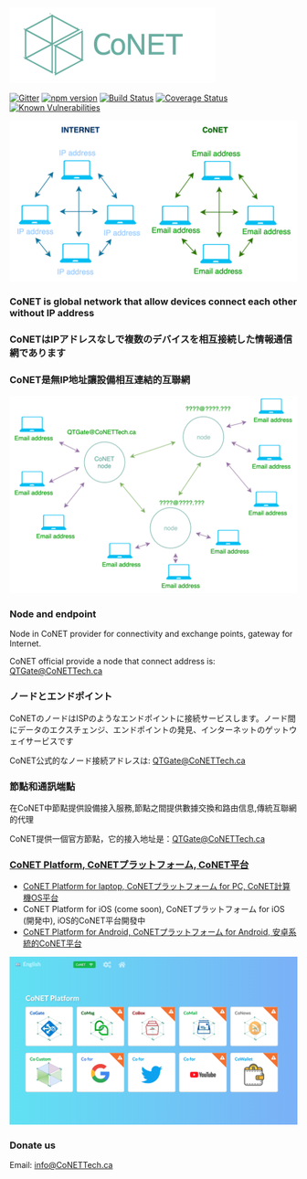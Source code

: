 ![http protocol](/resources/CoNET_icon.png?raw=true)

[![Gitter](https://img.shields.io/badge/chat-on%20gitter-blue.svg)](https://gitter.im/QTGate/Lobby)
[![npm version](https://badge.fury.io/js/conet.svg)](https://badge.fury.io/js/conet)
[![Build Status](https://travis-ci.org/QTGate/CoNET.svg?branch=master)](https://travis-ci.org/QTGate/CoNET)
[![Coverage Status](https://coveralls.io/repos/github/QTGate/CoNET/badge.svg?branch=master)](https://coveralls.io/github/QTGate/CoNET?branch=master)
[![Known Vulnerabilities](https://snyk.io/test/github/qtgate/conet/badge.svg?targetFile=package.json)](https://snyk.io/test/github/qtgate/conet?targetFile=package.json)

![http protocol](/resources/conet1.png?raw=true)

### CoNET is global network that allow devices connect each other without IP address

### CoNETはIPアドレスなしで複数のデバイスを相互接続した情報通信網であります

### CoNET是無IP地址讓設備相互連結的互聯網

![http protocol](/resources/conet2.png?raw=true)

### Node and endpoint

Node in CoNET provider for connectivity and exchange points, gateway for Internet.

CoNET official provide a node that connect address is: QTGate@CoNETTech.ca

### ノードとエンドポイント

CoNETのノードはISPのようなエンドポイントに接続サービスします。ノード間にデータのエクスチェンジ、エンドポイントの発見、インターネットのゲットウェイサービスです

CoNET公式的なノード接続アドレスは: QTGate@CoNETTech.ca

### 節點和通訊端點

在CoNET中節點提供設備接入服務,節點之間提供數據交換和路由信息,傳統互聯網的代理

CoNET提供一個官方節點，它的接入地址是：QTGate@CoNETTech.ca

### [CoNET Platform, CoNETプラットフォーム, CoNET平台](https://github.com/QTGate/QTGate-Desktop-Client)
- [CoNET Platform for laptop, CoNETプラットフォーム for PC, CoNET計算機OS平台](https://github.com/QTGate/QTGate-Desktop-Client)
- CoNET Platform for iOS (come soon), CoNETプラットフォーム for iOS (開発中), iOS的CoNET平台開發中
- [CoNET Platform for Android, CoNETプラットフォーム for Android, 安卓系統的CoNET平台](https://github.com/QTGate/CoNETPlatform-Android)

![http protocol](/resources/CoPlatform3.png?raw=true)

### Donate us
Email: info@CoNETTech.ca